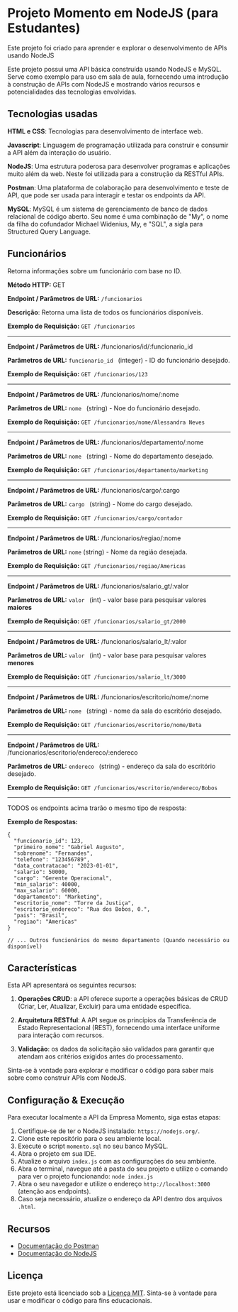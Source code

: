 # Projeto Momento em NodeJS (para Estudantes)

Este projeto foi criado para aprender e explorar o desenvolvimento de APIs usando NodeJS

Este projeto possui uma API básica construída usando NodeJS e MySQL. Serve como exemplo para uso em sala de aula, fornecendo uma introdução à construção de APIs com NodeJS e mostrando vários recursos e potencialidades das tecnologias envolvidas.

## Tecnologias usadas
**HTML e CSS**: Tecnologias para desenvolvimento de interface web.

**Javascript**: Linguagem de programação utilizada para construir e consumir a API além da interação do usuário.

**NodeJS**: Uma estrutura poderosa para desenvolver programas e aplicações muito além da web. Neste foi utilizada para a construção da RESTful APIs.

**Postman**: Uma plataforma de colaboração para desenvolvimento e teste de API, que pode ser usada para interagir e testar os endpoints da API.

**MySQL**: MySQL é um sistema de gerenciamento de banco de dados relacional de código aberto. Seu nome é uma combinação de "My", o nome da filha do cofundador Michael Widenius, My, e "SQL", a sigla para Structured Query Language.

## Funcionários
Retorna informações sobre um funcionário com base no ID.

**Método HTTP:** GET

**Endpoint / Parâmetros de URL:** ```/funcionarios```

**Descrição**: Retorna uma lista de todos os funcionários disponíveis.

**Exemplo de Requisição:** ```GET /funcionarios```

--- 

**Endpoint / Parâmetros de URL:** /funcionarios/id/:funcionario_id

**Parâmetros de URL:** ```funcionario_id ``` (integer) - ID do funcionário desejado.

**Exemplo de Requisição:** ```GET /funcionarios/123```

--- 

**Endpoint / Parâmetros de URL:** /funcionarios/nome/:nome

**Parâmetros de URL:**  ```nome ``` (string) - Noe do funcionário desejado.

**Exemplo de Requisição:** ```GET /funcionarios/nome/Alessandra Neves```

---

**Endpoint / Parâmetros de URL:** /funcionarios/departamento/:nome

**Parâmetros de URL:**  ```nome ``` (string) - Nome do departamento desejado.

**Exemplo de Requisição:** ```GET /funcionarios/departamento/marketing```

--- 

**Endpoint / Parâmetros de URL:** /funcionarios/cargo/:cargo

**Parâmetros de URL:**  ```cargo ``` (string) - Nome do cargo desejado.

**Exemplo de Requisição:** ```GET /funcionarios/cargo/contador```

--- 

**Endpoint / Parâmetros de URL:** /funcionarios/regiao/:nome

**Parâmetros de URL:** `nome` (string) - Nome da região desejada.

**Exemplo de Requisição:** ```GET /funcionarios/regiao/Americas```

--- 

**Endpoint / Parâmetros de URL:** /funcionarios/salario_gt/:valor

**Parâmetros de URL:**  ```valor ``` (int) - valor base para pesquisar valores **maiores**

**Exemplo de Requisição:** ```GET /funcionarios/salario_gt/2000```

--- 

**Endpoint / Parâmetros de URL:** /funcionarios/salario_lt/:valor

**Parâmetros de URL:**  ```valor ``` (int) - valor base para pesquisar valores **menores**

**Exemplo de Requisição:** ```GET /funcionarios/salario_lt/3000```

--- 

**Endpoint / Parâmetros de URL:** /funcionarios/escritorio/nome/:nome

**Parâmetros de URL:**  ```nome ``` (string) - nome da sala do escritório desejado.

**Exemplo de Requisição:** ```GET /funcionarios/escritorio/nome/Beta```

--- 

**Endpoint / Parâmetros de URL:** /funcionarios/escritorio/endereco/:endereco

**Parâmetros de URL:**  ```endereco ``` (string) - endereço da sala do escritório desejado.

**Exemplo de Requisição:** ```GET /funcionarios/escritorio/endereco/Bobos```

--- 

TODOS os endpoints acima trarão o mesmo tipo de resposta: 

**Exemplo de Respostas:**
```
{
  "funcionario_id": 123,
  "primeiro_nome": "Gabriel Augusto",
  "sobrenome": "Fernandes",
  "telefone": "123456789",
  "data_contratacao": "2023-01-01",
  "salario": 50000,
  "cargo": "Gerente Operacional",
  "min_salario": 40000,
  "max_salario": 60000,
  "departamento": "Marketing",
  "escritorio_nome": "Torre da Justiça",
  "escritorio_endereco": "Rua dos Bobos, 0.",
  "pais": "Brasil",
  "regiao": "Americas"
}

// ... Outros funcionários do mesmo departamento (Quando necessário ou disponível)
```
## Características
Esta API apresentará os seguintes recursos:

1. **Operações CRUD**: a API oferece suporte a operações básicas de CRUD (Criar, Ler, Atualizar, Excluir) para uma entidade específica.

2. **Arquitetura RESTful**: A API segue os princípios da Transferência de Estado Representacional (REST), fornecendo uma interface uniforme para interação com recursos.

3. **Validação**: os dados da solicitação são validados para garantir que atendam aos critérios exigidos antes do processamento.

Sinta-se à vontade para explorar e modificar o código para saber mais sobre como construir APIs com NodeJS.

## Configuração & Execução

Para executar localmente a API da Empresa Momento, siga estas etapas:

1. Certifique-se de ter o NodeJS instalado: `https://nodejs.org/`.
2. Clone este repositório para o seu ambiente local.
3. Execute o script `momento.sql` no seu banco MySQL.
4. Abra o projeto em sua IDE.
5. Atualize o arquivo `index.js` com as configurações do seu ambiente.
6. Abra o terminal, navegue até a pasta do seu projeto e utilize o comando para ver o projeto funcionando: `node index.js`
7. Abra o seu navegador e utilize o endereço `http://localhost:3000` (atenção aos endpoints).
8. Caso seja necessário, atualize o endereço da API dentro dos arquivos `.html`.

## Recursos
- [Documentação do Postman](https://learning.postman.com/docs/)
- [Documentação do NodeJS](https://nodejs.org/)

## Licença
Este projeto está licenciado sob a [Licença MIT](LICENSE). Sinta-se à vontade para usar e modificar o código para fins educacionais.